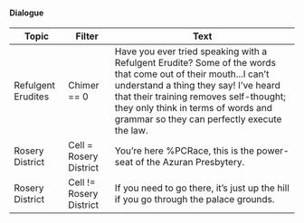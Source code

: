 #### Dialogue

| Topic              | Filter                  | Text                                                                                                                                                                                                                                                                                   |
| ------------------ | ----------------------- | -------------------------------------------------------------------------------------------------------------------------------------------------------------------------------------------------------------------------------------------------------------------------------------- |
| Refulgent Erudites | Chimer == 0             | Have you ever tried speaking with a Refulgent Erudite? Some of the words that come out of their mouth...I can’t understand a thing they say! I’ve heard that their training removes self-thought; they only think in terms of words and grammar so they can perfectly execute the law. |
| Rosery District    | Cell = Rosery District  | You’re here %PCRace, this is the power-seat of the Azuran Presbytery.                                                                                                                                                                                                                  |
| Rosery District    | Cell != Rosery District | If you need to go there, it’s just up the hill if you go through the palace grounds.                                                                                                                                                                                                   |

